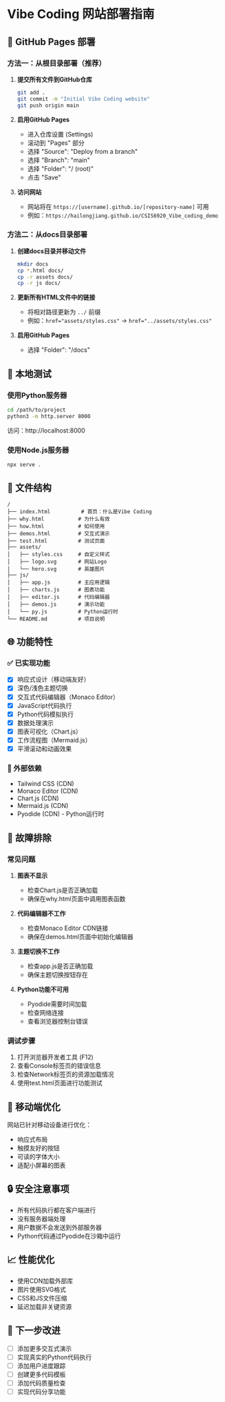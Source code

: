 # Vibe Coding 网站部署指南

## 🚀 GitHub Pages 部署

### 方法一：从根目录部署（推荐）

1. **提交所有文件到GitHub仓库**
   ```bash
   git add .
   git commit -m "Initial Vibe Coding website"
   git push origin main
   ```

2. **启用GitHub Pages**
   - 进入仓库设置 (Settings)
   - 滚动到 "Pages" 部分
   - 选择 "Source": "Deploy from a branch"
   - 选择 "Branch": "main"
   - 选择 "Folder": "/ (root)"
   - 点击 "Save"

3. **访问网站**
   - 网站将在 `https://[username].github.io/[repository-name]` 可用
   - 例如：`https://hailongjiang.github.io/CSIS6920_Vibe_coding_demo`

### 方法二：从docs目录部署

1. **创建docs目录并移动文件**
   ```bash
   mkdir docs
   cp *.html docs/
   cp -r assets docs/
   cp -r js docs/
   ```

2. **更新所有HTML文件中的链接**
   - 将相对路径更新为 `../` 前缀
   - 例如：`href="assets/styles.css"` → `href="../assets/styles.css"`

3. **启用GitHub Pages**
   - 选择 "Folder": "/docs"

## 🔧 本地测试

### 使用Python服务器
```bash
cd /path/to/project
python3 -m http.server 8000
```
访问：http://localhost:8000

### 使用Node.js服务器
```bash
npx serve .
```

## 📁 文件结构

```
/
├── index.html          # 首页：什么是Vibe Coding
├── why.html           # 为什么有效
├── how.html           # 如何使用
├── demos.html         # 交互式演示
├── test.html          # 测试页面
├── assets/
│   ├── styles.css     # 自定义样式
│   ├── logo.svg       # 网站Logo
│   └── hero.svg       # 英雄图片
├── js/
│   ├── app.js         # 主应用逻辑
│   ├── charts.js      # 图表功能
│   ├── editor.js      # 代码编辑器
│   ├── demos.js       # 演示功能
│   └── py.js          # Python运行时
└── README.md          # 项目说明
```

## 🌐 功能特性

### ✅ 已实现功能
- [x] 响应式设计（移动端友好）
- [x] 深色/浅色主题切换
- [x] 交互式代码编辑器（Monaco Editor）
- [x] JavaScript代码执行
- [x] Python代码模拟执行
- [x] 数据处理演示
- [x] 图表可视化（Chart.js）
- [x] 工作流程图（Mermaid.js）
- [x] 平滑滚动和动画效果

### 🔄 外部依赖
- Tailwind CSS (CDN)
- Monaco Editor (CDN)
- Chart.js (CDN)
- Mermaid.js (CDN)
- Pyodide (CDN) - Python运行时

## 🐛 故障排除

### 常见问题

1. **图表不显示**
   - 检查Chart.js是否正确加载
   - 确保在why.html页面中调用图表函数

2. **代码编辑器不工作**
   - 检查Monaco Editor CDN链接
   - 确保在demos.html页面中初始化编辑器

3. **主题切换不工作**
   - 检查app.js是否正确加载
   - 确保主题切换按钮存在

4. **Python功能不可用**
   - Pyodide需要时间加载
   - 检查网络连接
   - 查看浏览器控制台错误

### 调试步骤

1. 打开浏览器开发者工具 (F12)
2. 查看Console标签页的错误信息
3. 检查Network标签页的资源加载情况
4. 使用test.html页面进行功能测试

## 📱 移动端优化

网站已针对移动设备进行优化：
- 响应式布局
- 触摸友好的按钮
- 可读的字体大小
- 适配小屏幕的图表

## 🔒 安全注意事项

- 所有代码执行都在客户端进行
- 没有服务器端处理
- 用户数据不会发送到外部服务器
- Python代码通过Pyodide在沙箱中运行

## 📈 性能优化

- 使用CDN加载外部库
- 图片使用SVG格式
- CSS和JS文件压缩
- 延迟加载非关键资源

## 🎯 下一步改进

- [ ] 添加更多交互式演示
- [ ] 实现真实的Python代码执行
- [ ] 添加用户进度跟踪
- [ ] 创建更多代码模板
- [ ] 添加代码质量检查
- [ ] 实现代码分享功能
